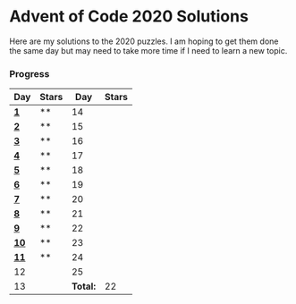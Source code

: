 # Advent of Code 2020 Solutions
Here are my solutions to the 2020 puzzles. I am hoping to get them done the same day but may need to take more time if I need to learn a new topic.

### Progress

| Day | Stars | Day | Stars |
| ------ | ------ | ------ | ------ |
| **[1](https://github.com/mariom100o/Advent-of-Code-Solutions/tree/main/2020/Day%201)** | ** | 14 |  |
| **[2](https://github.com/mariom100o/Advent-of-Code-Solutions/tree/main/2020/Day%202)** | ** | 15 |  |
| **[3](https://github.com/mariom100o/Advent-of-Code-Solutions/tree/main/2020/Day%203)** | ** | 16 |  |
| **[4](https://github.com/mariom100o/Advent-of-Code-Solutions/tree/main/2020/Day%204)** | ** | 17 |  |
| **[5](https://github.com/mariom100o/Advent-of-Code-Solutions/tree/main/2020/Day%205)** | ** | 18 |  |
| **[6](https://github.com/mariom100o/Advent-of-Code-Solutions/tree/main/2020/Day%206)** | ** | 19 |  |
| **[7](https://github.com/mariom100o/Advent-of-Code-Solutions/tree/main/2020/Day%207)** | ** | 20 |  |
| **[8](https://github.com/mariom100o/Advent-of-Code-Solutions/tree/main/2020/Day%208)** | ** | 21 |  |
| **[9](https://github.com/mariom100o/Advent-of-Code-Solutions/tree/main/2020/Day%209)** | ** | 22 |  |
| **[10](https://github.com/mariom100o/Advent-of-Code-Solutions/tree/main/2020/Day%2010)** | ** | 23 |  |
| **[11](https://github.com/mariom100o/Advent-of-Code-Solutions/tree/main/2020/Day%2011)** | ** | 24 |  |
| 12 |  | 25 |  |
| 13 |  | **Total:** | 22 |